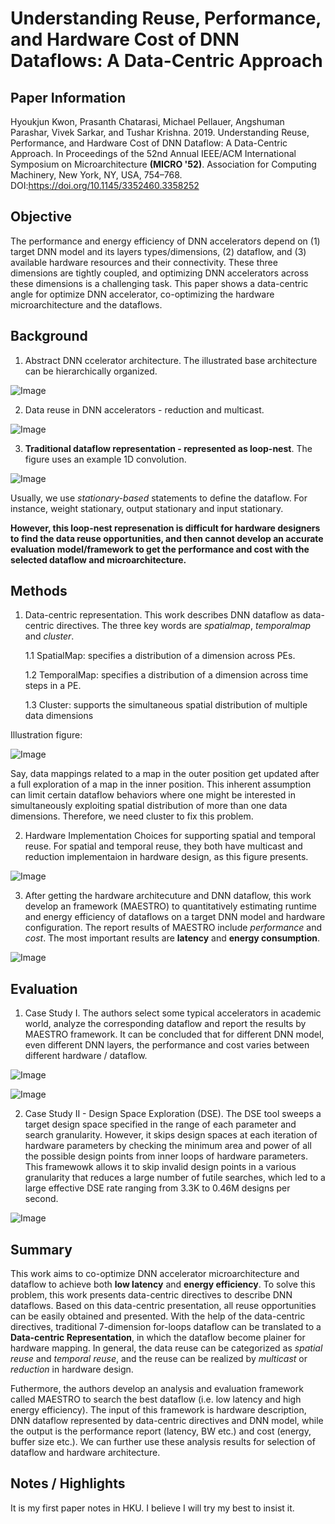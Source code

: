 # Understanding Reuse, Performance, and Hardware Cost of DNN Dataflows: A Data-Centric Approach

## Paper Information
Hyoukjun Kwon, Prasanth Chatarasi, Michael Pellauer, Angshuman Parashar, Vivek Sarkar, and Tushar Krishna. 2019. Understanding Reuse, Performance, and Hardware Cost of DNN Dataflow: A Data-Centric Approach. In Proceedings of the 52nd Annual IEEE/ACM International Symposium on Microarchitecture **(MICRO '52)**. Association for Computing Machinery, New York, NY, USA, 754–768. DOI:https://doi.org/10.1145/3352460.3358252


## Objective
The performance and energy efficiency of DNN accelerators depend on (1) target DNN model and its layers types/dimensions, (2) dataflow, and (3) available hardware resources and their connectivity. These three dimensions are tightly coupled, and optimizing DNN accelerators across these dimensions is a challenging task. This paper shows a data-centric angle for optimize DNN accelerator, co-optimizing the hardware microarchitecture and the dataflows.

## Background
1) Abstract DNN ccelerator architecture. The illustrated base architecture can be hierarchically organized.

![Image](https://pic4.zhimg.com/80/v2-d1160f89e7cf7838fd4038bcfd8e60a4.png)

2) Data reuse in DNN accelerators - reduction and multicast.

![Image](https://pic4.zhimg.com/80/v2-e49601ca4973048112575e3d5fc41ce6.png)

3) **Traditional dataflow representation - represented as loop-nest**. The figure uses an example 1D convolution.

![Image](https://pic4.zhimg.com/80/v2-31b74c5ff5c6023a8c0b1b605185cacf.png)

Usually, we use *stationary-based* statements to define the dataflow. For instance, weight stationary, output stationary and input stationary.

**However, this loop-nest represenation is difficult for hardware designers to find the data reuse opportunities, and then cannot develop an accurate evaluation model/framework to get the performance and cost with the selected dataflow and microarchitecture.**

## Methods
1. Data-centric representation. This work describes DNN dataflow as data-centric directives. The three key words are *spatialmap*, *temporalmap* and *cluster*.

    1.1 SpatialMap: specifies a distribution of a dimension across PEs.
    
    1.2 TemporalMap: specifies a distribution of a dimension across time steps in a PE.
    
    1.3 Cluster: supports the simultaneous spatial distribution of multiple data dimensions

Illustration figure:

![Image](https://pic4.zhimg.com/80/v2-639acdef05100000c51c96f439ea209f.png)

Say, data mappings related to a map in the outer position get updated after a full exploration of a map in the inner position. This inherent assumption can limit certain dataflow behaviors where one might be interested in simultaneously exploiting spatial distribution of more than one data dimensions. Therefore, we need cluster to fix this problem.

2. Hardware Implementation Choices for supporting spatial and temporal reuse. For spatial and temporal reuse, they both have multicast and reduction implementaion in hardware design, as this figure presents.

![Image](https://pic4.zhimg.com/80/v2-cfe8ab5919476f3901a291e94727e829.png)

3. After getting the hardware architecuture and DNN dataflow, this work develop an framework (MAESTRO) to quantitatively estimating runtime and energy efficiency of dataflows on a target DNN model and hardware configuration. The report results of MAESTRO include *performance* and *cost*. The most important results are **latency** and **energy consumption**.

![Image](https://pic4.zhimg.com/80/v2-3998becbc33285837f6039c30eb7bb04.png)

## Evaluation
1. Case Study I. The authors select some typical accelerators in academic world, analyze the corresponding dataflow and report the results by MAESTRO framework. It can be concluded that for different DNN model, even different DNN layers, the performance and cost varies between different hardware / dataflow.

![Image](https://pic4.zhimg.com/80/v2-19332146f9eded21602d85e63f68ca8d.png)

![Image](https://pic4.zhimg.com/80/v2-e371a836b72130277a65de70d847dfc2.png)

2. Case Study II - Design Space Exploration (DSE). The DSE tool sweeps a target design space specified in the range of each parameter and search granularity. However, it skips design spaces at each iteration of hardware parameters by checking the minimum area and power of all the possible design points from
inner loops of hardware parameters. This framewowk allows it to skip invalid design points in a various granularity that reduces a large number of futile searches, which led to a large effective DSE rate ranging from 3.3K to 0.46M designs per second.

![Image](https://pic4.zhimg.com/80/v2-c8a6bd79a951911d092f3dbb773ac273.png)

## Summary
This work aims to co-optimize DNN accelerator microarchitecture and dataflow to achieve both **low latency** and **energy efficiency**. To solve this problem, this work presents data-centric directives to describe DNN dataflows. Based on this data-centric presentation, all reuse opportunities can be easily obtained and presented. With the help of the data-centric directives, traditional 7-dimension for-loops dataflow can be translated to a **Data-centric Representation**, in which the dataflow become plainer for hardware mapping. In general, the data reuse can be categorized as *spatial reuse* and *temporal reuse*, and the reuse can be realized by *multicast* or *reduction* in hardware design. 

Futhermore, the authors develop an analysis and evaluation framework called MAESTRO to search the best dataflow (i.e. low latency and high energy efficiency). The input of this framework is hardware description, DNN dataflow represented by data-centric directives and DNN model, while the output is the performance report (latency, BW etc.) and cost (energy, buffer size etc.). We can further use these analysis results for selection of dataflow and hardware architecture.

## Notes / Highlights
It is my first paper notes in HKU. I believe I will try my best to insist it.